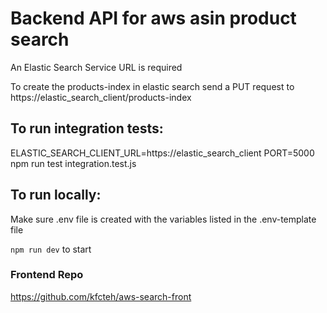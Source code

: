 # Backend API for aws asin product search

An Elastic Search Service URL is required

To create the products-index in elastic search send a PUT request to https://elastic_search_client/products-index

## To run integration tests:

ELASTIC_SEARCH_CLIENT_URL=https://elastic_search_client PORT=5000 npm run test integration.test.js

## To run locally:

Make sure .env file is created with the variables listed in the .env-template file

`npm run dev` to start

### Frontend Repo
https://github.com/kfcteh/aws-search-front
